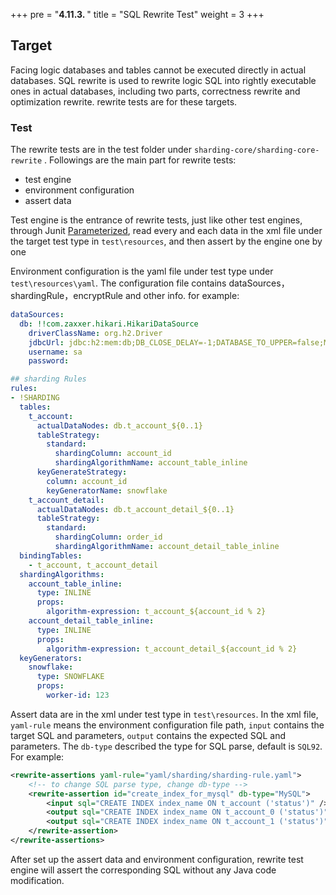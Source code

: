 +++
pre = "<b>4.11.3. </b>"
title = "SQL Rewrite Test"
weight = 3
+++

## Target

Facing logic databases and tables cannot be executed directly in actual databases. SQL rewrite is used to rewrite logic SQL into rightly executable ones in actual databases, including two parts, correctness rewrite and optimization rewrite. rewrite tests are for these targets.

### Test

The rewrite tests are in the test folder under `sharding-core/sharding-core-rewrite` . Followings are the main part for rewrite tests:

  - test engine
  - environment configuration
  - assert data

Test engine is the entrance of rewrite tests, just like other test engines, through Junit [Parameterized](https://github.com/junit-team/junit4/wiki/Parameterized-tests), read every and each data in the xml file under the target test type in `test\resources`, and then assert by the engine one by one

Environment configuration is the yaml file under test type under `test\resources\yaml`. The configuration file contains dataSources，shardingRule，encryptRule and other info. for example:

```yaml
dataSources:
  db: !!com.zaxxer.hikari.HikariDataSource
    driverClassName: org.h2.Driver
    jdbcUrl: jdbc:h2:mem:db;DB_CLOSE_DELAY=-1;DATABASE_TO_UPPER=false;MODE=MYSQL
    username: sa
    password:

## sharding Rules
rules:
- !SHARDING
  tables:
    t_account:
      actualDataNodes: db.t_account_${0..1}
      tableStrategy: 
        standard:
          shardingColumn: account_id
          shardingAlgorithmName: account_table_inline
      keyGenerateStrategy:
        column: account_id
        keyGeneratorName: snowflake
    t_account_detail:
      actualDataNodes: db.t_account_detail_${0..1}
      tableStrategy: 
        standard:
          shardingColumn: order_id
          shardingAlgorithmName: account_detail_table_inline
  bindingTables:
    - t_account, t_account_detail
  shardingAlgorithms:
    account_table_inline:
      type: INLINE
      props:
        algorithm-expression: t_account_${account_id % 2}
    account_detail_table_inline:
      type: INLINE
      props:
        algorithm-expression: t_account_detail_${account_id % 2}
  keyGenerators:
    snowflake:
      type: SNOWFLAKE
      props:
        worker-id: 123
```

Assert data are in the xml under test type in `test\resources`. In the xml file, `yaml-rule` means the environment configuration file path, `input` contains the target SQL and parameters, `output` contains the expected SQL and parameters.
The `db-type` described the type for SQL parse, default is `SQL92`. For example: 

```xml
<rewrite-assertions yaml-rule="yaml/sharding/sharding-rule.yaml">
    <!-- to change SQL parse type, change db-type --> 
    <rewrite-assertion id="create_index_for_mysql" db-type="MySQL">
        <input sql="CREATE INDEX index_name ON t_account ('status')" />
        <output sql="CREATE INDEX index_name ON t_account_0 ('status')" />
        <output sql="CREATE INDEX index_name ON t_account_1 ('status')" />
    </rewrite-assertion>
</rewrite-assertions>
```

After set up the assert data and environment configuration, rewrite test engine will assert the corresponding SQL without any Java code modification.
